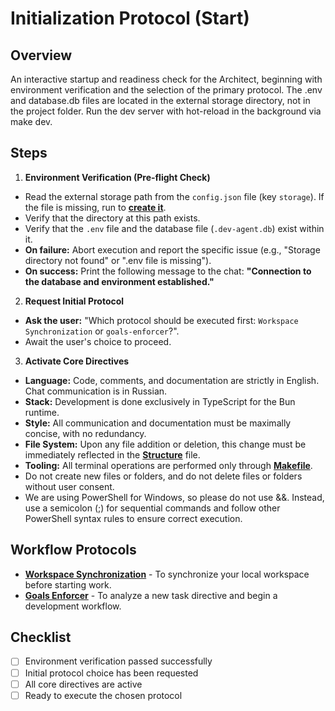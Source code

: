 # Initialization Protocol (Start)

## Overview
An interactive startup and readiness check for the Architect, beginning with environment verification and the selection of the primary protocol.
The .env and database.db files are located in the external storage directory, not in the project folder. Run the dev server with hot-reload in the background via make dev.

## Steps
1.  **Environment Verification (Pre-flight Check)**
   - Read the external storage path from the `config.json` file (key `storage`). If the file is missing, run to **[create it](../../scripts/project-init.ps1)**.
   - Verify that the directory at this path exists.
   - Verify that the `.env` file and the database file (`.dev-agent.db`) exist within it.
   - **On failure:** Abort execution and report the specific issue (e.g., "Storage directory not found" or ".env file is missing").
   - **On success:** Print the following message to the chat: **"Connection to the database and environment established."**

2.  **Request Initial Protocol**
   - **Ask the user:** "Which protocol should be executed first: `Workspace Synchronization` or `goals-enforcer`?".
   - Await the user's choice to proceed.

3.  **Activate Core Directives**
   - **Language:** Code, comments, and documentation are strictly in English. Chat communication is in Russian.
   - **Stack:** Development is done exclusively in TypeScript for the Bun runtime.
   - **Style:** All communication and documentation must be maximally concise, with no redundancy.
   - **File System:** Upon any file addition or deletion, this change must be immediately reflected in the **[Structure](../../docs/structure.md)** file.
   - **Tooling:** All terminal operations are performed only through **[Makefile](../../Makefile)**.
   - Do not create new files or folders, and do not delete files or folders without user consent.
   - We are using PowerShell for Windows, so please do not use &&. Instead, use a semicolon (;) for sequential commands and follow other PowerShell syntax rules to ensure correct execution.

## Workflow Protocols
- **[Workspace Synchronization](./workspace-synchronization.md)** - To synchronize your local workspace before starting work.
- **[Goals Enforcer](./goals-enforcer.md)** - To analyze a new task directive and begin a development workflow.

## Checklist
- [ ] Environment verification passed successfully
- [ ] Initial protocol choice has been requested
- [ ] All core directives are active
- [ ] Ready to execute the chosen protocol